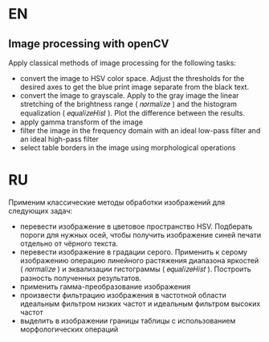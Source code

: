 # EN

## Image processing with openCV

Apply classical methods of image processing for the following tasks:

- convert the image to HSV color space. Adjust the thresholds for the desired axes to get the blue print image separate from the black text.
- convert the image to grayscale. Apply to the gray image the linear stretching of the brightness range ( 𝑛𝑜𝑟𝑚𝑎𝑙𝑖𝑧𝑒 ) and the histogram equalization ( 𝑒𝑞𝑢𝑎𝑙𝑖𝑧𝑒𝐻𝑖𝑠𝑡 ). Plot the difference between the results.
- apply gamma transform of the image
- filter the image in the frequency domain with an ideal low-pass filter and an ideal high-pass filter
- select table borders in the image using morphological operations

# RU

Применим классические методы обработки изображений для следующих задач:

- перевести изображение в цветовое пространство HSV. Подберать пороги для нужных осей, чтобы получить изображение синей печати отдельно от чёрного текста.
- перевести изображение в градации серого. Применить к серому изображению операцию линейного растяжения диапазона яркостей ( 𝑛𝑜𝑟𝑚𝑎𝑙𝑖𝑧𝑒 ) и эквализации гистограммы ( 𝑒𝑞𝑢𝑎𝑙𝑖𝑧𝑒𝐻𝑖𝑠𝑡 ). Построить разность полученных результатов.
- применить гамма-преобразование изображения
- произвести фильтрацию  изображения в частотной области идеальным фильтром низких частот и идеальным фильтром высоких частот
- выделить в изображении границы таблицы с использованием морфологических операций

